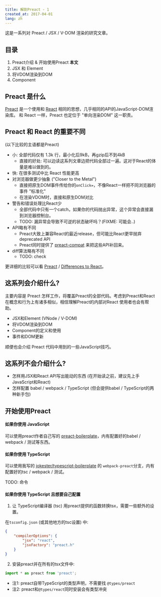 ```yaml
---
title: 解剖Preact - 1
created_at: 2017-04-01
lang: zh
---
```


这是一系列对 Preact / JSX / V-DOM 渲染的研究文章。

## 目录

1. Preact介绍 & 开始使用Preact **本文**
2. JSX 和 Element
3. 将VDOM渲染到DOM
4. Component

## Preact 是什么

[Preact](https://preactjs.com/) 是一个使用和 [React](https://facebook.github.io/react/) 相同的思想，几乎相同的API的JavaScript-DOM渲染库。
和 React 一样，Preact 也定位于 "单向渲染DOM" 这一职责。

## Preact 和 React 的重要不同

(以下比较的主语都是Preact)

- 小: 全部代码仅有 1.3k 行，最小化后9kB，再gzip后不到4kB
    - 直接的好处: 可以边读这系列文章边把代码全部过一遍。这对于React的体量是难以做到的。
- 快: 在很多测试中比 React 性能更高
- 对浏览器做更少抽象 ("Closer to the Metal")
    - 直接把原生DOM事件传给你的`onClick=`，不像React一样把不同浏览器的事件 "标准化"
    - 在渲染VDOM时，直接和原生DOM对比
- 警告和错误处理比React少
    - 全部代码中只有一个catch，如果你的代码抛出异常，这个异常会直接漏到浏览器控制台。
    - TODO: 漏异常会导致不可逆的状态破坏吗？(FIXME: 可能会..)
- API略有不同
    - Preact大致上兼容React的最近release，但可能比React更早抛弃deprecated API
    - Preact同时提供了 [preact-compat](https://github.com/developit/preact-compat) 来把这些API补回来。
- diff算法略有不同
    - TODO: check

更详细的比较可以看 [Preact](https://preactjs.com/) / [Differences to React](https://preactjs.com/guide/differences-to-react)。

## 这系列会介绍什么?

主要内容是 Preact 怎样工作，将覆盖Preact的全部代码。考虑到Preact和React在概念和行为上有诸多相似，相信理解Preact的内部对React 使用者也会有帮助。

- JSX和Element (VNode / V-DOM)
- 将VDOM渲染到DOM
- Component的定义和使用
- 事件和DOM更新

顺便也会介绍 Preact 代码中用到的一些JavaScript技巧。

## 这系列不会介绍什么?

- 怎样用JSX和React API写出能动的东西 (在开始读之前，建议先上手JavaScript和React)
- 怎样配置 babel / webpack / TypeScript (但会提供babel / TypeScript的两种新手包)

## 开始使用Preact

#### 如果你使用 JavaScript

可以使用preact作者自己写的 [preact-boilerplate](https://github.com/developit/preact-boilerplate)，内有配置好的babel / webpack / 测试等东西。

#### 如果你使用 TypeScript

可以使用我写的 [jokester/typescript-boilerplate](https://github.com/jokester/typescript-boilerplate) 的 `webpack-preact`分支，内有配置好的tsc / webpack / 测试。

TODO: 命令

#### 如果你使用 TypeScript 且想要自己配置

1. 让 TypeScript编译器 (tsc) 用preact提供的函数转换tsx，需要一些额外的设置。

在`tsconfig.json` (或其他地方的tsc设置) 中:

```json
{
    "compilerOptions": {
        "jsx": "react",
        "jsxFactory": "preact.h"
    }
}
```

2. 安装preact并在所有的tsx文件中:

```typescript
import * as preact from 'preact';
```

- 注1: preact自带TypeScript的类型声明，不需要找 `@types/preact`
- 注2: preact和`@types/react`同时安装会有类型冲突
